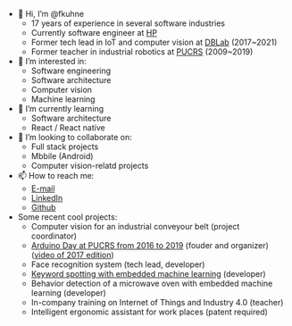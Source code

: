 - 👋 Hi, I’m @fkuhne
  - 17 years of experience in several software industries
  - Currently software engineer at [HP](https://www.hp.com/us-en/hp-information.html)
  - Former tech lead in IoT and computer vision at [DBLab](https://db.tec.br/dblab) (2017~2021)
  - Former teacher in industrial robotics at [PUCRS](https://www.pucrs.br/politecnica) (2009~2019)
- 👀 I’m interested in: 
  - Software engineering
  - Software architecture
  - Computer vision
  - Machine learning
- 🌱 I’m currently learning
  - Software architecture
  - React / React native
- 💞️ I’m looking to collaborate on:
  - Full stack projects
  - Mbbile (Android)
  - Computer vision-relatd projects
- 📫 How to reach me:
  - [E-mail](fkuhne@gmail.com)
  - [LinkedIn](https://www.linkedin.com/in/fkuhne/)
  - [Github](https://github.com/fkuhne)
- Some recent cool projects:
  - Computer vision for an industrial conveyour belt (project coordinator)
  - [Arduino Day at PUCRS from 2016 to 2019](https://web.facebook.com/arduinodaypucrs) (fouder and organizer) ([video of 2017 edition](https://www.youtube.com/watch?v=TMw2YZGt9XM))
  - Face recognition system (tech lead, developer)
  - [Keyword spotting with embedded machine learning](https://youtu.be/-SSv93OWUFo) (developer)
  - Behavior detection of a microwave oven with embedded machine learning (developer)
  - In-company training on Internet of Things and Industry 4.0 (teacher)
  - Intelligent ergonomic assistant for work places (patent required)


<!---
fkuhne/fkuhne is a ✨ special ✨ repository because its `README.md` (this file) appears on your GitHub profile.
You can click the Preview link to take a look at your changes.
--->
